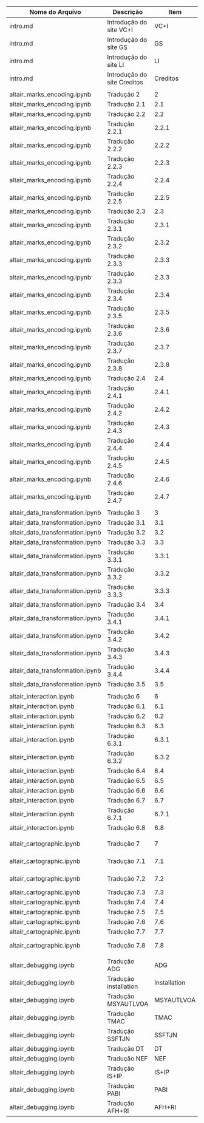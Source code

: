 | Nome do Arquivo     | Descrição                    | Item   | aluno       |
|---------------------|-----------------------------|--------|------------------|
|intro.md      | Introdução do site VC+I             |VC+I  |  Henrique Assis   |
|intro.md      | Introdução do site GS             |GS  |  Henrique Assis   |
|intro.md      | Introdução do site LI      |LI  |  Henrique Assis   |
|intro.md      | Introdução do site Creditos           |Creditos  |  Henrique Assis   |
|      |              |  |     |
| altair_marks_encoding.ipynb      | Tradução 2         | 2 |     |
| altair_marks_encoding.ipynb      | Tradução 2.1         | 2.1 |     |
| altair_marks_encoding.ipynb      | Tradução 2.2         | 2.2 |     |
| altair_marks_encoding.ipynb      | Tradução 2.2.1         | 2.2.1 |     |
| altair_marks_encoding.ipynb      | Tradução 2.2.2         | 2.2.2 |     |
| altair_marks_encoding.ipynb      | Tradução 2.2.3         | 2.2.3 |     |
| altair_marks_encoding.ipynb      | Tradução 2.2.4         | 2.2.4 |     |
| altair_marks_encoding.ipynb      | Tradução 2.2.5         | 2.2.5 |     |
| altair_marks_encoding.ipynb      | Tradução 2.3         | 2.3 |     |
| altair_marks_encoding.ipynb      | Tradução 2.3.1         | 2.3.1 |     |
| altair_marks_encoding.ipynb      | Tradução 2.3.2         | 2.3.2 |     |
| altair_marks_encoding.ipynb      | Tradução 2.3.3         | 2.3.3 |     |
| altair_marks_encoding.ipynb      | Tradução 2.3.3         | 2.3.3 |     |
| altair_marks_encoding.ipynb      | Tradução 2.3.4         | 2.3.4 |     |
| altair_marks_encoding.ipynb      | Tradução 2.3.5         | 2.3.5 |     |
| altair_marks_encoding.ipynb      | Tradução 2.3.6         | 2.3.6 |     |
| altair_marks_encoding.ipynb      | Tradução 2.3.7         | 2.3.7 |     |
| altair_marks_encoding.ipynb      | Tradução 2.3.8         | 2.3.8 |     |
| altair_marks_encoding.ipynb      | Tradução 2.4         | 2.4 |     |
| altair_marks_encoding.ipynb      | Tradução 2.4.1         | 2.4.1 |     |
| altair_marks_encoding.ipynb      | Tradução 2.4.2         | 2.4.2 |     |
| altair_marks_encoding.ipynb      | Tradução 2.4.3         | 2.4.3 |     |
| altair_marks_encoding.ipynb      | Tradução 2.4.4         | 2.4.4 |     |
| altair_marks_encoding.ipynb      | Tradução 2.4.5         | 2.4.5 |     |
| altair_marks_encoding.ipynb      | Tradução 2.4.6         | 2.4.6 |     |
| altair_marks_encoding.ipynb      | Tradução 2.4.7         | 2.4.7 |     |
|      |              |  |     |
| altair_data_transformation.ipynb      | Tradução 3         | 3 |     |
| altair_data_transformation.ipynb      | Tradução 3.1         | 3.1 |     |
| altair_data_transformation.ipynb      | Tradução 3.2         | 3.2 |     |
| altair_data_transformation.ipynb      | Tradução 3.3         | 3.3 |     |
| altair_data_transformation.ipynb      | Tradução 3.3.1         | 3.3.1 |     |
| altair_data_transformation.ipynb      | Tradução 3.3.2         | 3.3.2 |     |
| altair_data_transformation.ipynb      | Tradução 3.3.3         | 3.3.3 |     |
| altair_data_transformation.ipynb      | Tradução 3.4         | 3.4 |     |
| altair_data_transformation.ipynb      | Tradução 3.4.1         | 3.4.1 |     |
| altair_data_transformation.ipynb      | Tradução 3.4.2         | 3.4.2 |     |
| altair_data_transformation.ipynb      | Tradução 3.4.3         | 3.4.3 |     |
| altair_data_transformation.ipynb      | Tradução 3.4.4         | 3.4.4 |     |
| altair_data_transformation.ipynb      | Tradução 3.5         | 3.5 |     |
|      |              |  |     |
| altair_interaction.ipynb      | Tradução 6         | 6 |     |
| altair_interaction.ipynb      | Tradução 6.1         | 6.1 |     |
| altair_interaction.ipynb      | Tradução 6.2         | 6.2 |     |
| altair_interaction.ipynb      | Tradução 6.3         | 6.3 |     |
| altair_interaction.ipynb      | Tradução 6.3.1         | 6.3.1 |     |
| altair_interaction.ipynb      | Tradução 6.3.2         | 6.3.2 |     |
| altair_interaction.ipynb      | Tradução 6.4         | 6.4 |     |
| altair_interaction.ipynb      | Tradução 6.5         | 6.5 |     |
| altair_interaction.ipynb      | Tradução 6.6         | 6.6 |     |
| altair_interaction.ipynb      | Tradução 6.7         | 6.7 |     |
| altair_interaction.ipynb      | Tradução 6.7.1         | 6.7.1 |     |
| altair_interaction.ipynb      | Tradução 6.8         | 6.8 |     |
|      |              |  |     |
| altair_cartographic.ipynb      | Tradução 7             | 7 | Henrique Assis     |
| altair_cartographic.ipynb      | Tradução 7.1             | 7.1 | Henrique Assis     |
| altair_cartographic.ipynb      | Tradução 7.2             | 7.2 | Henrique Assis     |
| altair_cartographic.ipynb      | Tradução 7.3             | 7.3 |     |
| altair_cartographic.ipynb      | Tradução 7.4             | 7.4 |     |
| altair_cartographic.ipynb      | Tradução 7.5             | 7.5 |     |
| altair_cartographic.ipynb      | Tradução 7.6             | 7.6 |     |
| altair_cartographic.ipynb      | Tradução 7.7             | 7.7 |     |
| altair_cartographic.ipynb      | Tradução 7.8             | 7.8 | Henrique Assis     |
|      |              |  |     |
| altair_debugging.ipynb      | Tradução ADG            | ADG |     |
| altair_debugging.ipynb      | Tradução installation           | Installation |     |
| altair_debugging.ipynb      | Tradução MSYAUTLVOA           | MSYAUTLVOA  |     |
| altair_debugging.ipynb      | Tradução TMAC          | TMAC  |     |
| altair_debugging.ipynb      | Tradução SSFTJN          | SSFTJN  |     |
| altair_debugging.ipynb      | Tradução DT          | DT  |     |
| altair_debugging.ipynb      | Tradução NEF          | NEF  |     |
| altair_debugging.ipynb      | Tradução IS+IP         | IS+IP  |     |
| altair_debugging.ipynb      | Tradução PABI          | PABI  |     |
| altair_debugging.ipynb      | Tradução AFH+RI        | AFH+RI  |     |

